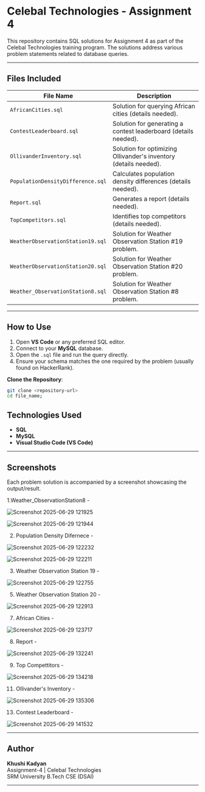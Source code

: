 # Celebal Technologies - Assignment 4

This repository contains SQL solutions for Assignment 4 as part of the Celebal Technologies training program. The solutions address various problem statements related to database queries.

---

## Files Included

| File Name                          | Description                                                                 |
|------------------------------------|-----------------------------------------------------------------------------|
| `AfricanCities.sql`                | Solution for querying African cities (details needed).                      |
| `ContestLeaderboard.sql`           | Solution for generating a contest leaderboard (details needed).             |
| `OllivanderInventory.sql`          | Solution for optimizing Ollivander's inventory (details needed).            |
| `PopulationDensityDifference.sql`  | Calculates population density differences (details needed).                 |
| `Report.sql`                       | Generates a report (details needed).                                        |
| `TopCompetitors.sql`               | Identifies top competitors (details needed).                                |
| `WeatherObservationStation19.sql`  | Solution for Weather Observation Station #19 problem.                      |
| `WeatherObservationStation20.sql`  | Solution for Weather Observation Station #20 problem.                      |
| `Weather_ObservationStation8.sql`  | Solution for Weather Observation Station #8 problem.                       |

---

##  How to Use
1. Open **VS Code** or any preferred SQL editor.
2. Connect to your **MySQL** database.
3. Open the `.sql` file and run the query directly.
4. Ensure your schema matches the one required by the problem (usually found on HackerRank).

**Clone the Repository**:
   ```bash
   git clone <repository-url>
   cd file_name;
   ```
##  Technologies Used

- **SQL**
- **MySQL**
- **Visual Studio Code (VS Code)**

---

##  Screenshots

Each problem solution is accompanied by a screenshot showcasing the output/result.


1.Weather_ObservationStation8 -

![Screenshot 2025-06-29 121925](https://github.com/user-attachments/assets/828eb6f0-1ae6-43c4-93e6-837e985a64e9)

![Screenshot 2025-06-29 121944](https://github.com/user-attachments/assets/2a7199e4-3690-4dde-aa00-425e6ce24ee1)

2. Population Density Difernece -

![Screenshot 2025-06-29 122232](https://github.com/user-attachments/assets/4c829b89-c40d-45ef-94f0-dde65de0f6ca)

![Screenshot 2025-06-29 122211](https://github.com/user-attachments/assets/49c5c468-09a5-443d-b580-bbe59f1adfc5)

3. Weather Observation Station 19 -

![Screenshot 2025-06-29 122755](https://github.com/user-attachments/assets/311ae745-ab99-44d5-a05d-22f43da88366)

5. Weather Observation Station 20 -

![Screenshot 2025-06-29 122913](https://github.com/user-attachments/assets/5b6a473d-ce21-45f7-b561-7bd55d20b303)

7. African Cities -

![Screenshot 2025-06-29 123717](https://github.com/user-attachments/assets/71708b1b-0fa4-4b6c-b364-0403e4a154a0)

8. Report -

![Screenshot 2025-06-29 132241](https://github.com/user-attachments/assets/25bf62fc-3e96-4b57-a1f0-1d2166a8d66c)

9. Top Compettitors -

![Screenshot 2025-06-29 134218](https://github.com/user-attachments/assets/c0020cc4-536b-420a-b4c0-9e17bdf0ad94)

11. Ollivander's Inventory -

![Screenshot 2025-06-29 135306](https://github.com/user-attachments/assets/dde649ff-d189-4238-8072-c5fae84c53ee)

13. Contest Leaderboard -

![Screenshot 2025-06-29 141532](https://github.com/user-attachments/assets/08ed4a0c-942b-41f9-8b39-d7576ffcac8b)

---

##  Author

**Khushi Kadyan**  
Assignment-4 | Celebal Technologies  
SRM University 
B.Tech CSE (DSAI)

---
